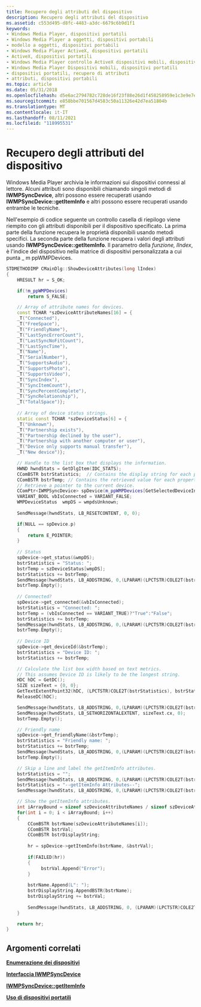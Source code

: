 ```yaml
---
title: Recupero degli attributi del dispositivo
description: Recupero degli attributi del dispositivo
ms.assetid: c553d495-d8fc-4483-a3dc-6679c6b9d1f1
keywords:
- Windows Media Player, dispositivi portatili
- Windows Media Player a oggetti, dispositivi portabili
- modello a oggetti, dispositivi portabili
- Windows Media Player ActiveX, dispositivi portatili
- ActiveX, dispositivi portatili
- Windows Media Player controllo ActiveX dispositivi mobili, dispositivi portatili
- Windows Media Player Dispositivi mobili, dispositivi portatili
- dispositivi portatili, recupero di attributi
- attributi, dispositivi portabili
ms.topic: article
ms.date: 05/31/2018
ms.openlocfilehash: d5e6ac2794782c728de16f23f88e26d1f458258959e1c3e9e7e490cdf7bf6971
ms.sourcegitcommit: e858bbe701567d4583c50a11326e42d7ea51804b
ms.translationtype: MT
ms.contentlocale: it-IT
ms.lasthandoff: 08/11/2021
ms.locfileid: "118995531"
---
```

# <a name="retrieving-device-attributes"></a>Recupero degli attributi del dispositivo

Windows Media Player archivia le informazioni sui dispositivi connessi al lettore. Alcuni attributi sono disponibili chiamando singoli metodi di **IWMPSyncDevice**, altri possono essere recuperati usando **IWMPSyncDevice::getItemInfo** e altri possono essere recuperati usando entrambe le tecniche.

Nell'esempio di codice seguente un controllo casella di riepilogo viene riempito con gli attributi disponibili per il dispositivo specificato. La prima parte della funzione recupera le proprietà disponibili usando metodi specifici. La seconda parte della funzione recupera i valori degli attributi usando **IWMPSyncDevice::getItemInfo**. Il parametro della *funzione, lIndex*, è l'indice del dispositivo nella matrice di dispositivi personalizzata a cui punta \_ m ppWMPDevices.


```C++
STDMETHODIMP CMainDlg::ShowDeviceAttributes(long lIndex)
{
    HRESULT hr = S_OK;

    if(!m_ppWMPDevices)
        return S_FALSE;

    // Array of attribute names for devices.
    const TCHAR *szDeviceAttributeNames[16] = {
    _T("Connected"),
    _T("FreeSpace"),
    _T("FriendlyName"),
    _T("LastSyncErrorCount"),
    _T("LastSyncNoFitCount"),
    _T("LastSyncTime"),
    _T("Name"),
    _T("SerialNumber"),
    _T("SupportsAudio"),
    _T("SupportsPhoto"),
    _T("SupportsVideo"),
    _T("SyncIndex"),
    _T("SyncItemCount"),
    _T("SyncPercentComplete"),
    _T("SyncRelationship"),
    _T("TotalSpace")};
    
    // Array of device status strings.
    static const TCHAR *szDeviceStatus[6] = {
    _T("Unknown"),
    _T("Partnership exists"),
    _T("Partnership declined by the user"),
    _T("Partnership with another computer or user"),
    _T("Device only supports manual transfer"),
    _T("New device")};

    // Handle to the list box that displays the information.
    HWND hwndStats = GetDlgItem(IDC_STATS);
    CComBSTR bstrStatistics;  // Contains the display string for each property.
    CComBSTR bstrTemp; // Contains the retrieved value for each property.
    // Retrieve a pointer to the current device.
    CComPtr<IWMPSyncDevice> spDevice(m_ppWMPDevices[GetSelectedDeviceIndex()]);
    VARIANT_BOOL vbIsConnected = VARIANT_FALSE;
    WMPDeviceStatus  wmpDS = wmpdsUnknown;
    
    SendMessage(hwndStats, LB_RESETCONTENT, 0, 0);

    if(NULL == spDevice.p)
    {
        return E_POINTER;
    }
 
    // Status
    spDevice->get_status(&wmpDS);
    bstrStatistics = "Status: ";
    bstrTemp = szDeviceStatus[wmpDS];
    bstrStatistics += bstrTemp;
    SendMessage(hwndStats, LB_ADDSTRING, 0,(LPARAM)(LPCTSTR)COLE2T(bstrStatistics)); 
    bstrTemp.Empty();
    
    // Connected?
    spDevice->get_connected(&vbIsConnected);
    bstrStatistics = "Connected: ";
    bstrTemp = (vbIsConnected == VARIANT_TRUE)?"True":"False";
    bstrStatistics += bstrTemp;
    SendMessage(hwndStats, LB_ADDSTRING, 0,(LPARAM)(LPCTSTR)COLE2T(bstrStatistics));
    bstrTemp.Empty();
    
    // Device ID
    spDevice->get_deviceId(&bstrTemp);
    bstrStatistics = "Device ID: ";
    bstrStatistics += bstrTemp;

    // Calculate the list box width based on text metrics.
    // This assumes Device ID is likely to be the longest string.
    HDC hDC = GetDC();
    SIZE sizeText = {0, 0};
    GetTextExtentPoint32(hDC, (LPCTSTR)COLE2T(bstrStatistics), bstrStatistics.Length(), &sizeText);
    ReleaseDC(hDC);

    SendMessage(hwndStats, LB_ADDSTRING, 0,(LPARAM)(LPCTSTR)COLE2T(bstrStatistics)); 
    SendMessage(hwndStats, LB_SETHORIZONTALEXTENT, sizeText.cx, 0);
    bstrTemp.Empty();

    // Friendly name
    spDevice->get_friendlyName(&bstrTemp);
    bstrStatistics = "Friendly name: ";
    bstrStatistics += bstrTemp;
    SendMessage(hwndStats, LB_ADDSTRING, 0,(LPARAM)(LPCTSTR)COLE2T(bstrStatistics)); 
    bstrTemp.Empty();

    // Skip a line and label the getItemInfo attributes.
    bstrStatistics = "";
    SendMessage(hwndStats, LB_ADDSTRING, 0,(LPARAM)(LPCTSTR)COLE2T(bstrStatistics)); 
    bstrStatistics = "--getItemInfo Attributes--";
    SendMessage(hwndStats, LB_ADDSTRING, 0,(LPARAM)(LPCTSTR)COLE2T(bstrStatistics)); 

    // Show the getItemInfo attributes.
    int iArrayBound = sizeof szDeviceAttributeNames / sizeof szDeviceAttributeNames[0];
    for(int i = 0; i < iArrayBound; i++)
    {
        CComBSTR bstrName(szDeviceAttributeNames[i]);
        CComBSTR bstrVal;
        CComBSTR bstrDisplayString;
       
        hr = spDevice->getItemInfo(bstrName, &bstrVal);
  
        if(FAILED(hr))
        {
             bstrVal.Append("Error");
        }  
        
        bstrName.Append(L": ");
        bstrDisplayString.AppendBSTR(bstrName);
        bstrDisplayString += bstrVal;  
 
        SendMessage(hwndStats, LB_ADDSTRING, 0, (LPARAM)(LPCTSTR)COLE2T(bstrDisplayString));
    }    

    return hr;
}
```



## <a name="related-topics"></a>Argomenti correlati

<dl> <dt>

[**Enumerazione dei dispositivi**](enumerating-devices.md)
</dt> <dt>

[**Interfaccia IWMPSyncDevice**](/previous-versions/windows/desktop/api/wmp/nn-wmp-iwmpsyncdevice)
</dt> <dt>

[**IWMPSyncDevice::getItemInfo**](/previous-versions/windows/desktop/api/wmp/nf-wmp-iwmpsyncdevice-getiteminfo)
</dt> <dt>

[**Uso di dispositivi portatili**](working-with-portable-devices.md)
</dt> </dl>

 

 




